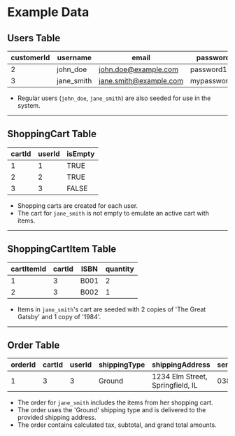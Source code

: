 # Example Data

## Users Table

| customerId | username     | email                  | password    | isAdmin |
|------------|--------------|------------------------|-------------|---------|
| 2          | john_doe      | john.doe@example.com    | password123 | FALSE   |
| 3          | jane_smith    | jane.smith@example.com  | mypassword  | FALSE   |

- Regular users (`john_doe`, `jane_smith`) are also seeded for use in the system.

---

## ShoppingCart Table

| cartId | userId | isEmpty |
|--------|--------|---------|
| 1      | 1      | TRUE    |
| 2      | 2      | TRUE    |
| 3      | 3      | FALSE   |

- Shopping carts are created for each user.
- The cart for `jane_smith` is not empty to emulate an active cart with items.

---

## ShoppingCartItem Table

| cartItemId | cartId | ISBN | quantity |
|------------|--------|--------|----------|
| 1          | 3      | B001   | 2        |
| 2          | 3      | B002   | 1        |

- Items in `jane_smith`'s cart are seeded with 2 copies of 'The Great Gatsby' and 1 copy of '1984'.

---

## Order Table

| orderId | cartId | userId | shippingType | shippingAddress                       | serialNumber | tax   | subTotal | grandTotal |
|---------|--------|--------|--------------|---------------------------------------|--------------|-------|----------|------------|
| 1       | 3      | 3      | Ground        | 1234 Elm Street, Springfield, IL      | 0383         | 2.50  | 30.97    | 33.47      |

- The order for `jane_smith` includes the items from her shopping cart.
- The order uses the 'Ground' shipping type and is delivered to the provided shipping address.
- The order contains calculated tax, subtotal, and grand total amounts.

